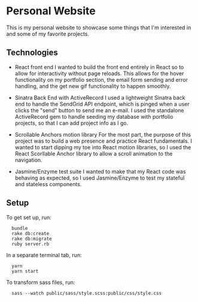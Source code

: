 # Personal Website

This is my personal website to showcase some things that I'm interested in and some of my favorite projects.

## Technologies

* React front end
I wanted to build the front end entirely in React so to allow for interactivity without page reloads. This allows for the hover functionality on my portfolio section, the email form sending and error handling, and the get new gif functionality to happen smoothly.

* Sinatra Back End with ActiveRecord
I used a lightweight Sinatra back end to handle the SendGrid API endpoint, which is pinged when a user clicks the "send" button to send me an e-mail. I used the standalone ActiveRecord gem to handle seeding my database with portfolio projects, so that I can add project info as I go.

* Scrollable Anchors motion library
For the most part, the purpose of this project was to build a web presence and practice React fundamentals. I wanted to start dipping my toe into React motion libraries, so I used the React Scorllable Anchor library to allow a scroll animation to the navigation.

*  Jasmine/Enzyme test suite
I wanted to make that my React code was behaving as expected, so I used Jasmine/Enzyme to test my stateful and stateless components.

## Setup

To get set up, run:

```no-highlight
  bundle
  rake db:create
  rake db:migrate
  ruby server.rb
```

In a separate terminal tab, run:

```no-highlight
  yarn
  yarn start
```

To transform sass files, run:

```no-highlight
  sass --watch public/sass/style.scss:public/css/style.css
```
